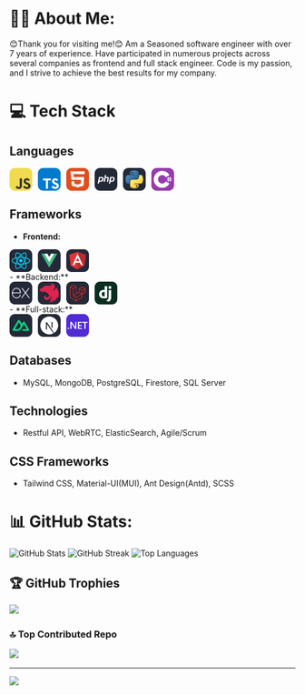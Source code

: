 # 👨‍💻 About Me:
😊Thank you for visiting me!😊
Am a Seasoned software engineer with over 7 years of experience.
Have participated in numerous projects across several companies as frontend and full stack engineer.
Code is my passion, and I strive to achieve the best results for my company.

# 💻 Tech Stack

## Languages
<div style="display: flex; flex-wrap: wrap; gap: 10px; justify-content: start">
  <img src="https://raw.githubusercontent.com/tandpfun/skill-icons/main/icons/JavaScript.svg" style="width: 40px" alt="Javascript" />
  <img src="https://raw.githubusercontent.com/tandpfun/skill-icons/main/icons/TypeScript.svg" style="width: 40px" alt="Typescript" />
  <img src="https://raw.githubusercontent.com/tandpfun/skill-icons/main/icons/HTML.svg" style="width: 40px" alt="HTML5" />
  <img src="https://raw.githubusercontent.com/tandpfun/skill-icons/main/icons/PHP-Dark.svg" style="width: 40px" alt="PHP" />
  <img src="https://raw.githubusercontent.com/tandpfun/skill-icons/main/icons/Python-dark.svg" style="width: 40px" alt="Python" />
  <img src="https://raw.githubusercontent.com/tandpfun/skill-icons/main/icons/CS.svg" style="width: 40px" alt="C#" />
</div>

## Frameworks
- **Frontend:**
<div style="display: flex; flex-wrap: wrap; gap: 10px; justify-content: start">
  <img src="https://raw.githubusercontent.com/tandpfun/skill-icons/main/icons/React-Dark.svg" style="width: 40px" alt="React" />
  <img src="https://raw.githubusercontent.com/tandpfun/skill-icons/main/icons/VueJS-Dark.svg" style="width: 40px" alt="Vue.js" />
  <img src="https://raw.githubusercontent.com/tandpfun/skill-icons/main/icons/Angular-Dark.svg" style="width: 40px" alt="Angular" />
</div>
- **Backend:**
<div style="display: flex; flex-wrap: wrap; gap: 10px; justify-content: start">
  <img src="https://raw.githubusercontent.com/tandpfun/skill-icons/main/icons/ExpressJS-Dark.svg" style="width: 40px" alt="Express.js" />
  <img src="https://raw.githubusercontent.com/tandpfun/skill-icons/main/icons/NestJS-Dark.svg" style="width: 40px" alt="Nest.js" />
  <img src="https://raw.githubusercontent.com/tandpfun/skill-icons/main/icons/Laravel-Dark.svg" style="width: 40px" alt="Laravel" />
  <img src="https://raw.githubusercontent.com/tandpfun/skill-icons/main/icons/Django.svg" style="width: 40px" alt="Django" />
</div>
- **Full-stack:**
<div style="display: flex; flex-wrap: wrap; gap: 10px; justify-content: start">
  <img src="https://raw.githubusercontent.com/tandpfun/skill-icons/main/icons/NuxtJS-Dark.svg" style="width: 40px" alt="Nuxt.js" />
  <img src="https://raw.githubusercontent.com/tandpfun/skill-icons/main/icons/NextJS-Dark.svg" style="width: 40px" alt="Next.js" />
  <img src="https://raw.githubusercontent.com/tandpfun/skill-icons/main/icons/DotNet.svg" style="width: 40px" alt="ASP.NET core" />
</div>

## Databases
- MySQL, MongoDB, PostgreSQL, Firestore, SQL Server

## Technologies
- Restful API, WebRTC, ElasticSearch, Agile/Scrum

## CSS Frameworks
- Tailwind CSS, Material-UI(MUI), Ant Design(Antd), SCSS

# 📊 GitHub Stats:

![GitHub Stats](https://github-readme-stats.vercel.app/api?username=purity111&theme=dark&hide_border=false&include_all_commits=true&count_private=true&token="")
![GitHub Streak](https://github-readme-streak-stats.herokuapp.com/?user=purity111&theme=dark&hide_border=false)
![Top Languages](https://github-readme-stats.vercel.app/api/top-langs/?username=purity111&theme=dark&hide_border=false&include_all_commits=true&count_private=true&layout=compact)


## 🏆 GitHub Trophies
![](https://github-profile-trophy.vercel.app/?username=purity111&theme=dark&no-frame=false&no-bg=false&margin-w=4)

### 🔝 Top Contributed Repo
![](https://github-contributor-stats.vercel.app/api?username=purity111&limit=5&theme=dark&combine_all_yearly_contributions=true)

---
[![](https://visitcount.itsvg.in/api?id=purity111&label=Tech%20Enthusiasts&color=12&icon=2&pretty=true)](https://visitcount.itsvg.in)
<!-- Proudly created with GPRM ( https://gprm.itsvg.in ) -->
